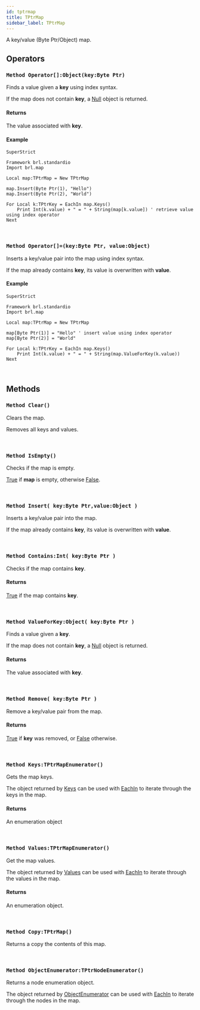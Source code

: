 ```yaml
---
id: tptrmap
title: TPtrMap
sidebar_label: TPtrMap
---
```


A key/value (Byte Ptr/Object) map.


## Operators

### `Method Operator[]:Object(key:Byte Ptr)`

Finds a value given a <b>key</b> using index syntax.

If the map does not contain <b>key</b>, a [Null](../../../brl/brl.blitz/#null) object is returned.


#### Returns
The value associated with <b>key</b>.


#### Example
```blitzmax
SuperStrict

Framework brl.standardio
Import brl.map

Local map:TPtrMap = New TPtrMap

map.Insert(Byte Ptr(1), "Hello")
map.Insert(Byte Ptr(2), "World")

For Local k:TPtrKey = EachIn map.Keys()
	Print Int(k.value) + " = " + String(map[k.value]) ' retrieve value using index operator
Next
```
<br/>

### `Method Operator[]=(key:Byte Ptr, value:Object)`

Inserts a key/value pair into the map using index syntax.

If the map already contains <b>key</b>, its value is overwritten with <b>value</b>.


#### Example
```blitzmax
SuperStrict

Framework brl.standardio
Import brl.map

Local map:TPtrMap = New TPtrMap

map[Byte Ptr(1)] = "Hello" ' insert value using index operator
map[Byte Ptr(2)] = "World"

For Local k:TPtrKey = EachIn map.Keys()
	Print Int(k.value) + " = " + String(map.ValueForKey(k.value))
Next
```
<br/>

## Methods

### `Method Clear()`

Clears the map.

Removes all keys and values.


<br/>

### `Method IsEmpty()`

Checks if the map is empty.

[True](../../../brl/brl.blitz/#true) if <b>map</b> is empty, otherwise [False](../../../brl/brl.blitz/#false).


<br/>

### `Method Insert( key:Byte Ptr,value:Object )`

Inserts a key/value pair into the map.

If the map already contains <b>key</b>, its value is overwritten with <b>value</b>.


<br/>

### `Method Contains:Int( key:Byte Ptr )`

Checks if the map contains <b>key</b>.

#### Returns
[True](../../../brl/brl.blitz/#true) if the map contains <b>key</b>.


<br/>

### `Method ValueForKey:Object( key:Byte Ptr )`

Finds a value given a <b>key</b>.

If the map does not contain <b>key</b>, a [Null](../../../brl/brl.blitz/#null) object is returned.


#### Returns
The value associated with <b>key</b>.


<br/>

### `Method Remove( key:Byte Ptr )`

Remove a key/value pair from the map.

#### Returns
[True](../../../brl/brl.blitz/#true) if <b>key</b> was removed, or [False](../../../brl/brl.blitz/#false) otherwise.


<br/>

### `Method Keys:TPtrMapEnumerator()`

Gets the map keys.

The object returned by [Keys](../../../brl/brl.map/tptrmap/#method-keys-tptrmapenumerator) can be used with [EachIn](../../../brl/brl.blitz/#eachin) to iterate through the keys in the map.


#### Returns
An enumeration object


<br/>

### `Method Values:TPtrMapEnumerator()`

Get the map values.

The object returned by [Values](../../../brl/brl.map/tptrmap/#method-values-tptrmapenumerator) can be used with [EachIn](../../../brl/brl.blitz/#eachin) to iterate through the values in the map.


#### Returns
An enumeration object.


<br/>

### `Method Copy:TPtrMap()`

Returns a copy the contents of this map.

<br/>

### `Method ObjectEnumerator:TPtrNodeEnumerator()`

Returns a node enumeration object.

The object returned by [ObjectEnumerator](../../../brl/brl.map/tptrmap/#method-objectenumerator-tptrnodeenumerator) can be used with [EachIn](../../../brl/brl.blitz/#eachin) to iterate through the nodes in the map.


<br/>

